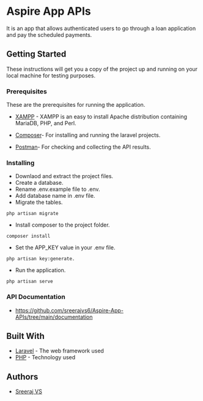 # Aspire App APIs

It is an app that allows authenticated users to go through a loan application and pay the scheduled payments.

## Getting Started

These instructions will get you a copy of the project up and running on your local machine for testing purposes.

### Prerequisites

These are the prerequisites for running the application.

* [XAMPP](https://www.apachefriends.org/download.html) - XAMPP is an easy to install Apache distribution containing MariaDB, PHP, and Perl.

* [Composer](https://getcomposer.org/download)- For installing and running the laravel projects.

* [Postman](https://www.postman.com/)- For checking and collecting the API results.

### Installing

* Downlaod and extract the project files.
* Create a database.
* Rename .env.example file to .env.
* Add database name in .env file.
* Migrate the tables.
```
php artisan migrate
```
* Install composer to the project folder.
```
composer install
```
*  Set the APP_KEY value in your .env file.
```
php artisan key:generate.
```
* Run the application.
```
php artisan serve
```

### API Documentation

* https://github.com/sreerajvs6/Aspire-App-APIs/tree/main/documentation

## Built With

* [Laravel](https://laravel.com/) - The web framework used
* [PHP](https://www.php.net) - Technology used

## Authors

* [Sreeraj VS](https://github.com/sreerajvs6)

